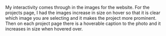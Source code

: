 My interactivity comes through in the images for the website. For the projects page, I had the images increase in size on hover so that it is clear which image you are selecting and it makes the project more prominent. Then on each project page there is a hoverable caption to the photo and it increases in size when hovered over. 